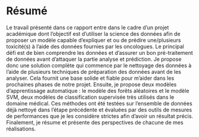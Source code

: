 # Résumé

Le travail présenté dans ce rapport entre dans le cadre d’un projet académique dont l’objectif est d’utiliser la science des données afin de proposer un modèle capable d’expliquer et ou de prédire une/plusieurs toxicité(s) à l’aide des données fournies par les oncologues. Le principal défi est de bien comprendre les données et d’assurer un bon pré-traitement de données avant d’attaquer la partie analyse et prédiction. Je propose donc une solution complète qui commence par le nettoyage des données à l’aide de plusieurs techniques de préparation des données avant de les analyser. Cela fournit une base solide et fiable pour m’aider dans les prochaines phases de notre projet. Ensuite, je propose deux modèles d’apprentissage automatique : le modèle des forêts aléatoires et le modèle SVM, deux modèles de classification supervisée très utilisés dans le domaine médical. Ces méthodes ont été testées sur l’ensemble de données déjà nettoyé dans l’étape précédente et évaluées par des outils de mesures de performances que je les considère strictes afin d’avoir un résultat précis. Finalement, je résume et présente des perspectives de chacune de mes réalisations.
